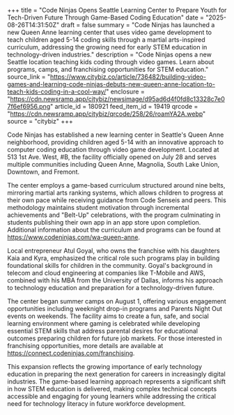 +++
title = "Code Ninjas Opens Seattle Learning Center to Prepare Youth for Tech-Driven Future Through Game-Based Coding Education"
date = "2025-08-26T14:31:50Z"
draft = false
summary = "Code Ninjas has launched a new Queen Anne learning center that uses video game development to teach children aged 5-14 coding skills through a martial arts-inspired curriculum, addressing the growing need for early STEM education in technology-driven industries."
description = "Code Ninjas opens a new Seattle location teaching kids coding through video games. Learn about programs, camps, and franchising opportunities for STEM education."
source_link = "https://www.citybiz.co/article/736482/building-video-games-and-learning-code-ninjas-debuts-new-queen-anne-location-to-teach-kids-coding-in-a-cool-way/"
enclosure = "https://cdn.newsramp.app/citybiz/newsimage/d95ad6d4f0fd8c13328c7e07f6ef6956.png"
article_id = 180921
feed_item_id = 19419
qrcode = "https://cdn.newsramp.app/citybiz/qrcode/258/26/roamYA2A.webp"
source = "citybiz"
+++

<p>Code Ninjas has established a new learning center in Seattle's Queen Anne neighborhood, providing children aged 5-14 with an innovative approach to computer coding education through video game development. Located at 513 1st Ave. West, #B, the facility officially opened on July 28 and serves multiple communities including Queen Anne, Magnolia, South Lake Union, Downtown, and Fremont.</p><p>The center employs a game-based curriculum structured around nine belts, mirroring martial arts ranking systems, which allows children to progress at their own pace while receiving guidance from Code Senseis and peers. This methodology maintains student motivation through incremental achievements and "Belt-Up" celebrations, with the program culminating in students publishing their own app in an app store upon completion. Additional information about the curriculum and programs can be found at <a href="https://www.codeninjas.com/wa-queen-anne" rel="nofollow" target="_blank">https://www.codeninjas.com/wa-queen-anne</a>.</p><p>Local entrepreneur Atul Goyal, who owns the franchise with his daughters Kaia and Kyra, emphasized the critical role such programs play in building foundational skills for children in the community. Goyal's background in telecom and cloud engineering at companies like T-Mobile and AWS, combined with his MBA from the University of Dallas, informs his approach to technology education and preparation for a technology-driven future.</p><p>The center began summer camps on August 1, offering various engagement opportunities including weeknight drop-in programs and Parents Night Out events on weekends. The facility aims to create a fun, safe, and social learning environment where gaming is celebrated while developing essential STEM skills that address parental desires for educational outcomes preparing children for future job markets. For those interested in franchising opportunities, more details are available at <a href="https://connect.codeninjas.com/franchising" rel="nofollow" target="_blank">https://connect.codeninjas.com/franchising</a>.</p><p>This expansion reflects the growing importance of early technology education in preparing the next generation for careers in increasingly digital industries. The game-based learning approach represents a significant shift in how STEM education is delivered, making complex technical concepts accessible and engaging for young learners while addressing the critical need for technology literacy in future workforce development.</p>